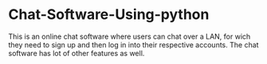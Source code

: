# Chat-Software-Using-python
This is an online chat software where users can chat over a LAN, for wich they need to sign up and then log in into their respective accounts. The chat software has lot of other features as well.
